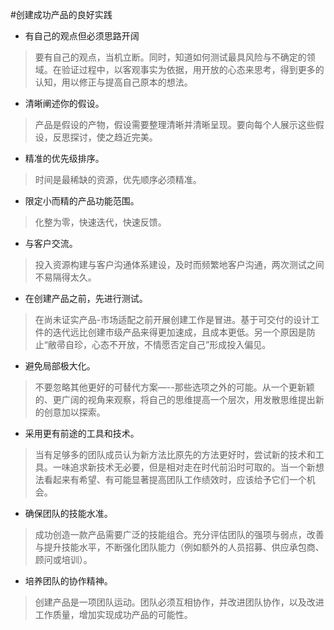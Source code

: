 #创建成功产品的良好实践
 
* 有自己的观点但必须思路开阔

>要有自己的观点，当机立断。同时，知道如何测试最具风险与不确定的领域。在验证过程中，以客观事实为依据，用开放的心态来思考，得到更多的认知，用以修正与提高自己原本的想法。

* 清晰阐述你的假设。

>产品是假设的产物，假设需要整理清晰并清晰呈现。要向每个人展示这些假设，反思探讨，使之趋近完美。

* 精准的优先级排序。

>时间是最稀缺的资源，优先顺序必须精准。


* 限定小而精的产品功能范围。

>化整为零，快速迭代，快速反馈。


* 与客户交流。

>投入资源构建与客户沟通体系建设，及时而频繁地客户沟通，两次测试之间不易隔得太久。


* 在创建产品之前，先进行测试。

>在尚未证实产品-市场适配之前开展创建工作是冒进。基于可交付的设计工件的迭代远比创建市级产品来得更加速成，且成本更低。另一个原因是防止“敝帚自珍，心态不开放，不情愿否定自己”形成投入偏见。


* 避免局部极大化。

>不要忽略其他更好的可替代方案—--那些选项之外的可能。从一个更新颖的、更广阔的视角来观察，将自己的思维提高一个层次，用发散思维提出新的创意加以探索。


* 采用更有前途的工具和技术。

>当有足够多的团队成员认为新方法比原先的方法更好时，尝试新的技术和工具。一味追求新技术无必要，但是相对走在时代前沿时可取的。当一个新想法看起来有希望、有可能显著提高团队工作绩效时，应该给予它们一个机会。


* 确保团队的技能水准。

>成功创造一款产品需要广泛的技能组合。充分评估团队的强项与弱点，改善与提升技能水平，不断强化团队能力（例如额外的人员招募、供应承包商、顾问或培训）。


* 培养团队的协作精神。

>创建产品是一项团队运动。团队必须互相协作，并改进团队协作，以及改进工作质量，增加实现成功产品的可能性。

